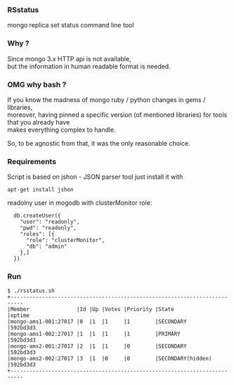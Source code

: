 ### RSstatus
mongo replica set status command line tool

### Why ?

Since mongo 3.x HTTP api is not available,  
but the information in human readable format is needed.

### OMG why bash ?

If you know the madness of mongo ruby / python changes in gems / libraries,  
moreover, having pinned a specific version (of mentioned libraries) for tools that you already have  
makes everything complex to handle.  

So, to be agnostic from that, 
it was the only reasonable choice.  

### Requirements

Script is based on jshon - JSON parser tool
just install it with

`apt-get install jshon`

readolny user in mogodb with clusterMonitor role:

```
  db.createUser({
    "user": "readonly",
    "pwd": "readonly",
    "roles": [{
      "role": "clusterMonitor",
      "db": "admin"
    },]
  })

```

### Run

```
$ ./rsstatus.sh 
+--------------------------------------------------------------------------
|Member               |Id |Up |Votes |Priority |State             |optime
|mongo-ams1-001:27017 |0  |1  |1     |1        |SECONDARY         |592bd3d3
|mongo-ams1-002:27017 |1  |1  |1     |1        |PRIMARY           |592bd3d3
|mongo-ams2-001:27017 |2  |1  |1     |0        |SECONDARY         |592bd3d3
|mongo-ams2-002:27017 |3  |1  |0     |0        |SECONDARY(hidden) |592bd3d3
+--------------------------------------------------------------------------
```

